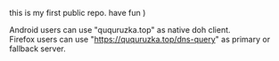 this is my first public repo.
have fun )

Android users can use "ququruzka.top" as native doh client. <br>
Firefox users can use "https://ququruzka.top/dns-query" as primary or fallback server.

